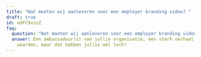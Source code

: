 ```yaml
---
title: "Wat moeten wij aanleveren voor een employer branding video? "
draft: true
id: edFC9xzuZ
faq:
  question: "Wat moeten wij aanleveren voor een employer branding video? "
  answer: Een ambassadeur(s) van jullie organisatie, een sterk verhaal en goede
    waarden, maar dat hebben jullie wel toch?
---
```

